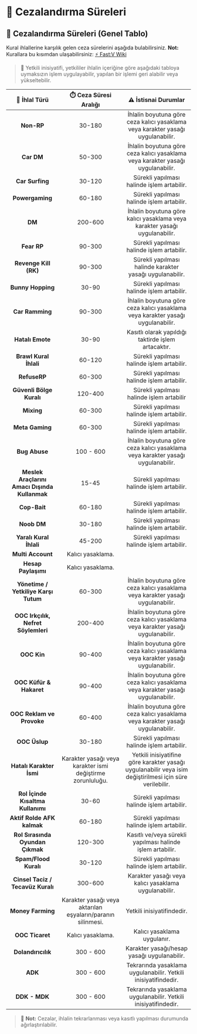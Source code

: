 # 🚨 Cezalandırma Süreleri

## 🚨 Cezalandırma Süreleri (Genel Tablo)

Kural ihlallerine karşılık gelen ceza sürelerini aşağıda bulabilirsiniz.
**Not:** Kurallara bu kısımdan ulaşabilirsiniz: [⚡ Fast:V Wiki](https://hub.fast-rp.com/wiki)

> 🔔  Yetkili inisiyatifi, yetkililer ihlalin içeriğine göre aşağıdaki tabloya uymaksızın işlem uygulayabilir, yapılan bir işlemi geri alabilir veya yükseltebilir. 

| 🛑 İhlal Türü               | ⏱️ Ceza Süresi Aralığı     | ⚠️ İstisnai Durumlar                                      |
|:--------------------------:|:---------------------------:|:---------------------------------------------------------:|
|  **Non-RP**                |  30-180                     |            İhlalin boyutuna göre ceza kalıcı yasaklama veya karakter yasağı uygulanabilir.                                               |
| **Car DM**                      |        50-300                     |                  İhlalin boyutuna göre ceza kalıcı yasaklama veya karakter yasağı uygulanabilir.                                         |
| **Car Surfing**                         |          30-120                   |                                Sürekli yapılması halinde işlem artabilir.                           |
| **Powergaming**                       | 60-180                             |                        Sürekli yapılması halinde işlem artabilir.                                   |
| **DM**                         |          200-600                   |                  İhlalin boyutuna göre kalıcı yasaklama veya karakter yasağı uygulanabilir.                                         |
| **Fear RP**                        |           90-300                  |                        Sürekli yapılması halinde işlem artabilir.                                   |
| **Revenge Kill (RK)**                        |       90-300                      |                             Sürekli yapılması halinde karakter yasağı uygulanabilir.                              |
| **Bunny Hopping**                         |         30-90                    |                Sürekli yapılması halinde işlem artabilir.                                           |
| **Car Ramming**                         |      90-300                       |               İhlalin boyutuna göre ceza kalıcı yasaklama veya karakter yasağı uygulanabilir.                                            |
| **Hatalı Emote**                        |       30-90                      |             Kasıtlı olarak yapıldığı taktirde işlem artacaktır.                                              |
| **Brawl Kural İhlali**                        |        60-120                     |       Sürekli yapılması halinde işlem artabilir.                                                    |
| **RefuseRP**                      |      60-300                       |              Sürekli yapılması halinde işlem artabilir.                                             |
| **Güvenli Bölge Kuralı**                        |   120-400                          |           Sürekli yapılması halinde işlem artabilir                                                |
| **Mixing**                        |      60-300                       |          Sürekli yapılması halinde işlem artabilir.                                                 |
| **Meta Gaming**                        |       60-300                      |   Sürekli yapılması halinde işlem artabilir.                                                      |
| **Bug Abuse**                        |    100 - 600                         |            İhlalin boyutuna göre ceza kalıcı yasaklama veya karakter yasağı uygulanabilir.                                               |
| **Meslek Araçlarını Amacı Dışında Kullanmak**                        |     15-45                        |       Sürekli yapılması halinde işlem artabilir.                                                    |
| **Cop-Bait**                        |      60-180                       |         Sürekli yapılması halinde işlem artabilir.                                                |
| **Noob DM**                        |      30-180                       |          Sürekli yapılması halinde işlem artabilir.                                               |
| **Yaralı Kural İhlali**                        |          45-200                   |        Sürekli yapılması halinde işlem artabilir.                                                   |
| **Multi Account**                        |    Kalıcı yasaklama.                         |                                                           | 
| **Hesap Paylaşımı**                    |     Kalıcı yasaklama.                        |                                                           |
| **Yönetime / Yetkiliye Karşı Tutum**                        |  60-300                           | İhlalin boyutuna göre ceza kalıcı yasaklama veya karakter yasağı uygulanabilir.                                                          |
| **OOC Irkçılık, Nefret Söylemleri**                        | 200-400                            | İhlalin boyutuna göre ceza kalıcı yasaklama veya karakter yasağı uygulanabilir.                                                          |
| **OOC Kin**                        |   90-400                          | İhlalin boyutuna göre ceza kalıcı yasaklama veya karakter yasağı uygulanabilir.                                                           |
| **OOC Küfür & Hakaret**                        |  90-400                           |  İhlalin boyutuna göre ceza kalıcı yasaklama veya karakter yasağı uygulanabilir.                                                                            |
| **OOC Reklam ve Provoke**                        | 60-400                             | İhlalin boyutuna göre ceza kalıcı yasaklama veya karakter yasağı uygulanabilir.                                                          |
| **OOC Üslup**                        |   30-180                          | Sürekli yapılması halinde işlem artabilir.                                                          |
| **Hatalı Karakter İsmi**                        |   Karakter yasağı veya karakter ismi değiştirme zorunluluğu.                          |  Yetkili inisiyatifine göre karakter yasağı uygulanabilir veya isim değiştirilmesi için süre verilebilir.                                                         |
| **Rol İçinde Kısaltma Kullanımı**                        |   30-60                          | Sürekli yapılması halinde işlem artabilir.                                                          |
| **Aktif Rolde AFK kalmak**                       |   60-180                          |  Sürekli yapılması halinde işlem artabilir.                                                         |
| **Rol Sırasında Oyundan Çıkmak**                        | 120-300                            |   Kasıtlı ve/veya sürekli yapılması halinde işlem artabilir.                                                        |
| **Spam/Flood Kuralı**                        |  30-120                           |  Sürekli yapılması halinde işlem artabilir.                                                         |
| **Cinsel Taciz / Tecavüz Kuralı**                        |300-600                             | Karakter yasağı veya kalıcı yasaklama uygulanabilir.                                                          |
| **Money Farming**                        |   Karakter yasağı veya aktarılan eşyaların/paranın silinmesi.                          |  Yetkili inisiyatifindedir.                                                         |
| **OOC Ticaret**                        |  Kalıcı yasaklama.                           |  Kalıcı yasaklama uygulanır.                                                         |
| **Dolandırıcılık**                        | 300 - 600                            |   Karakter yasağı/hesap yasağı uygulanabilir.                                                        |
| **ADK**                        |    300 - 600                         | Tekrarında yasaklama uygulanabilir. Yetkili inisiyatifindedir.                                                          |
| **DDK - MDK**                        |    300 - 600                         | Tekrarında yasaklama uygulanabilir. Yetkili inisiyatifindedir.                                                           |
 

> 📝 **Not:** Cezalar, ihlalin tekrarlanması veya kasıtlı yapılması durumunda ağırlaştırılabilir.
